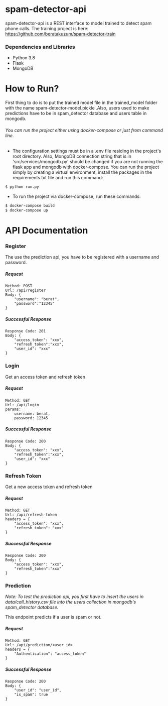 #       spam-detector-api


spam-detector-api is a REST interface to model trained to detect spam phone calls. The training project is here: https://github.com/beratakuzum/spam-detector-train

### Dependencies and Libraries

  - Python 3.8
  - Flask
  - MongoDB

# How to Run?
First thing to do is to put the trained model file in the trained_model folder with the name spam-detector-model.pickle .Also, users used to make predictions have to be in spam_detector database and users table in mongodb.

###### You can run the project either using docker-compose or just from command line.

- The configuration settings must be in a .env file residing in the project's root directory. Also, MongoDB connection string that is in 'src/services/mongodb.py' should be changed if you are not running the flask app and mongodb with docker-compose. You can run the project simply by creating a virtual environment, install the packages in the requirements.txt file and run this command:
```sh
$ python run.py
```

- To run the project via docker-compose, run these commands:
```sh
$ docker-compose build
$ docker-compose up
```
# API Documentation
### Register
The use the prediction api, you have to be registered with a username and password.
##### Request
```
Method: POST
Url: /api/register
Body: {
    "username": "berat",
    "password":"12345"
}
```
##### Successful Response
```
Response Code: 201
Body: {
    "access_token": "xxx",
    "refresh_token":"xxx",
    "user_id": "xxx"
}
```

### Login
Get an access token and refresh token
##### Request
```
Method: GET
Url: /api/login
params:
    username: berat,
    password: 12345
```
##### Successful Response
```
Response Code: 200
Body: {
    "access_token": "xxx",
    "refresh_token":"xxx",
    "user_id": "xxx"
}
```
### Refresh Token
Get a new access token and refresh token
##### Request
```
Method: GET
Url: /api/refresh-token
headers = {
    "access_token": "xxx",
    "refresh_token": "xxx"
}
```
##### Successful Response
```
Response Code: 200
Body: {
    "access_token": "xxx",
    "refresh_token":"xxx"
}
```
### Prediction
*Note: To test the prediction api, you first have to insert the users in data/call_history.csv file into the users collection in mongodb's spam_detector database.*

This endpoint predicts if a user is spam or not.
##### Request
```
Method: GET
Url: /api/prediction/<user_id>
headers = {
    "Authentication": "access_token"
}
```
##### Successful Response
```
Response Code: 200
Body: {
    "user_id": "user_id",
    "is_spam": true
}
```